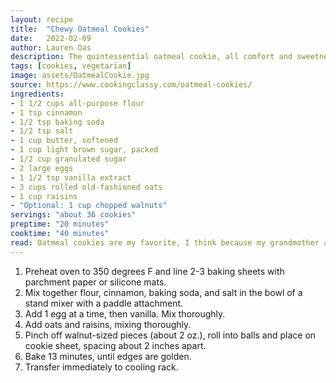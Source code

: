 ```yaml
---
layout: recipe
title:  "Chewy Oatmeal Cookies"
date:   2022-02-09
author: Lauren Oas
description: The quintessential oatmeal cookie, all comfort and sweetness!
tags: [cookies, vegetarian]
image: assets/OatmealCookie.jpg
source: https://www.cookingclassy.com/oatmeal-cookies/
ingredients:
- 1 1/2 cups all-purpose flour
- 1 tsp cinnamon
- 1/2 tsp baking soda
- 1/2 tsp salt
- 1 cup butter, softened
- 1 cup light brown sugar, packed
- 1/2 cup granulated sugar
- 2 large eggs
- 1 1/2 tsp vanilla extract
- 3 cups rolled old-fashioned oats
- 1 cup raisins
- "Optional: 1 cup chopped walnuts"
servings: "about 36 cookies"
preptime: "20 minutes"
cooktime: "40 minutes"
read: Oatmeal cookies are my favorite, I think because my grandmother always had them stashed in cookie jars around her house. While hers were crunchy (and store bought), these are chewy and great. You'll want to remove from the cookie sheet as soon as possible, so that they don't continue to bake on the sheet, but otherwise this recipe is VERY easy and sure to please!
---
```

1. Preheat oven to 350 degrees F and line 2-3 baking sheets with parchment paper or silicone mats.
2. Mix together flour, cinnamon, baking soda, and salt in the bowl of a stand mixer with a paddle attachment.
3. Add 1 egg at a time, then vanilla. Mix thoroughly. 
4. Add oats and raisins, mixing thoroughly. 
5. Pinch off walnut-sized pieces (about 2 oz.), roll into balls and place on cookie sheet, spacing about 2 inches apart. 
6. Bake 13 minutes, until edges are golden. 
7. Transfer immediately to cooling rack.  